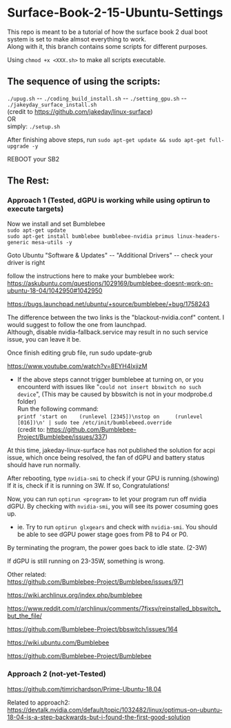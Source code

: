 # Surface-Book-2-15-Ubuntu-Settings
This repo is meant to be a tutorial of how the surface book 2 dual boot system is set to make almsot everything to work.  
Along with it, this branch contains some scripts for different purposes.  

Using ```chmod +x <XXX.sh>``` to make all scripts executable.  

## The sequence of using the scripts:  
```./upug.sh``` -- ```./coding_build_install.sh``` -- ```./setting_gpu.sh``` -- ```./jakeyday_surface_install.sh```  
(credit to https://github.com/jakeday/linux-surface)  
OR  
simply:
```./setup.sh```  

After finishing above steps, run ```sudo apt-get update && sudo apt-get full-upgrade -y```  

REBOOT your SB2  

## The Rest:  
### Approach 1 (Tested, dGPU is working while using optirun to execute targets)  
Now we install and set Bumblebee  
```sudo apt-get update```  
```sudo apt-get install bumblebee bumblebee-nvidia primus linux-headers-generic mesa-utils -y```  

Goto Ubuntu "Software & Updates" -- "Additional Drivers" -- check your driver is right  

follow the instructions here to make your bumblebee work:  
https://askubuntu.com/questions/1029169/bumblebee-doesnt-work-on-ubuntu-18-04/1042950#1042950  

https://bugs.launchpad.net/ubuntu/+source/bumblebee/+bug/1758243  

The difference between the two links is the "blackout-nvidia.conf" content. I would suggest to follow the one from launchpad.  
Although, disable nvidia-fallback.service may result in no such service issue, you can leave it be.

Once finish editing grub file, run sudo update-grub  

https://www.youtube.com/watch?v=8EYH4IxjizM  

* If the above steps cannot trigger bumblebee at turning on, or you encounterd with issues like "```could not insert bbswitch no such device```", (This may be caused by bbswitch is not in your modprobe.d folder)  
Run the following command:  
```printf 'start on    (runlevel [2345])\nstop on     (runlevel [016])\n' | sudo tee /etc/init/bumblebeed.override```  
(credit to: https://github.com/Bumblebee-Project/Bumblebee/issues/337)  

At this time, jakeday-linux-surface has not published the solution for acpi issue, which once being resolved, the fan of dGPU and battery status should have run normally.  

After rebooting, type ```nvidia-smi``` to check if your GPU is running.(showing)
If it is, check if it is running on 3W. If so, Congratulations!  

Now, you can run ```optirun <program>``` to let your program run off nvidia dGPU. By checking with ```nvidia-smi```, you will see its power cosuming goes up.  
* ie. Try to run ```optirun glxgears``` and check with ```nvidia-smi```. You should be able to see dGPU power stage goes from P8 to P4 or P0.  

By terminating the program, the power goes back to idle state. (2-3W)  

If dGPU is still running on 23-35W, something is wrong.  

Other related:  
https://github.com/Bumblebee-Project/Bumblebee/issues/971  

https://wiki.archlinux.org/index.php/bumblebee  

https://www.reddit.com/r/archlinux/comments/7fjxsv/reinstalled_bbswitch_but_the_file/  

https://github.com/Bumblebee-Project/bbswitch/issues/164  

https://wiki.ubuntu.com/Bumblebee  

https://github.com/Bumblebee-Project/Bumblebee  



### Approach 2 (not-yet-Tested)  
https://github.com/timrichardson/Prime-Ubuntu-18.04  

Related to approach2:  
https://devtalk.nvidia.com/default/topic/1032482/linux/optimus-on-ubuntu-18-04-is-a-step-backwards-but-i-found-the-first-good-solution  





